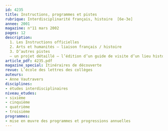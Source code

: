 ```yaml
---
id: 4235
title: Instructions, programmes et pistes 
rubrique: Interdisciplinarité français, histoire  [6e-3e]
annee: 2001
magazine: n°11 mars 2002
pages: 12
description: 
  1. Les Instructions officielles
  2. Arts et humanités – liaison français / histoire
  3. D’autres pistes
  – un projet détaillé – l’édition d’un guide de visite d’un lieu historique ; un journal, le lendemain d’un événement historique, etc.
article_pdf: 4235.pdf
magazine_special: Itinéraires de découverte
revue: L’école des lettres des collèges
auteurs:
- Anne Vautravers
disciplines:
- études interdisciplinaires
niveau_etudes:
- sixième
- cinquième
- quatrième
- troisième
programmes:
- mise en œuvre des programmes et progressions annuelles
---
```

